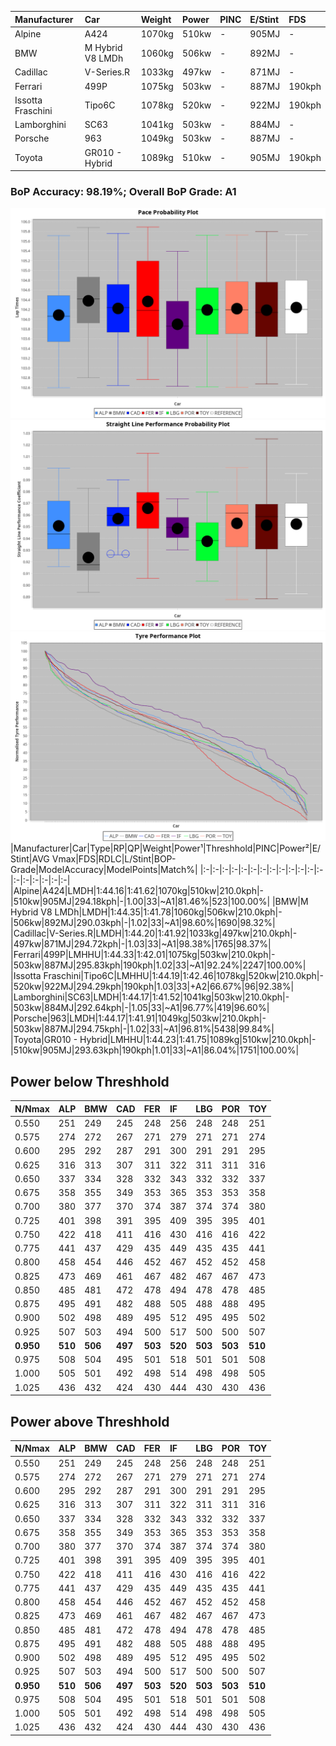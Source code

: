 |Manufacturer|Car|Weight|Power|PINC|E/Stint|FDS|
|:-|:-|:-|:-|:-|:-|:-|
|Alpine|A424|1070kg|510kw|-|905MJ|-|
|BMW|M Hybrid V8 LMDh|1060kg|506kw|-|892MJ|-|
|Cadillac|V-Series.R|1033kg|497kw|-|871MJ|-|
|Ferrari|499P|1075kg|503kw|-|887MJ|190kph|
|Issotta Fraschini|Tipo6C|1078kg|520kw|-|922MJ|190kph|
|Lamborghini|SC63|1041kg|503kw|-|884MJ|-|
|Porsche|963|1049kg|503kw|-|887MJ|-|
|Toyota|GR010 - Hybrid|1089kg|510kw|-|905MJ|190kph|

### BoP Accuracy: 98.19%; Overall BoP Grade: A1
![PACECHART](./IMG/ACOMETHOD.png)
![STRAIGHTLINEPERFORMANCECHART](./IMG/ACOMETHOD_sp.png)
![TYREPERFORMANCECHART](./IMG/ACOMETHOD_tw.png)
|Manufacturer|Car|Type|RP|QP|Weight|Power¹|Threshhold|PINC|Power²|E/Stint|AVG Vmax|FDS|RDLC|L/Stint|BOP-Grade|ModelAccuracy|ModelPoints|Match%|
|:-|:-|:-|:-|:-|:-|:-|:-|:-|:-|:-|:-|:-|:-|:-|:-|:-|:-|:-|
|Alpine|A424|LMDH|1:44.16|1:41.62|1070kg|510kw|210.0kph|-|510kw|905MJ|294.18kph|-|1.00|33|~A1|81.46%|523|100.00%|
|BMW|M Hybrid V8 LMDh|LMDH|1:44.35|1:41.78|1060kg|506kw|210.0kph|-|506kw|892MJ|290.03kph|-|1.02|33|~A1|98.60%|1690|98.32%|
|Cadillac|V-Series.R|LMDH|1:44.20|1:41.92|1033kg|497kw|210.0kph|-|497kw|871MJ|294.72kph|-|1.03|33|~A1|98.38%|1765|98.37%|
|Ferrari|499P|LMHHU|1:44.33|1:42.01|1075kg|503kw|210.0kph|-|503kw|887MJ|295.83kph|190kph|1.02|33|~A1|92.24%|2247|100.00%|
|Issotta Fraschini|Tipo6C|LMHHU|1:44.19|1:42.46|1078kg|520kw|210.0kph|-|520kw|922MJ|294.29kph|190kph|1.03|33|+A2|66.67%|96|92.38%|
|Lamborghini|SC63|LMDH|1:44.17|1:41.52|1041kg|503kw|210.0kph|-|503kw|884MJ|292.64kph|-|1.05|33|~A1|96.77%|419|96.60%|
|Porsche|963|LMDH|1:44.17|1:41.91|1049kg|503kw|210.0kph|-|503kw|887MJ|294.75kph|-|1.02|33|~A1|96.81%|5438|99.84%|
|Toyota|GR010 - Hybrid|LMHHU|1:44.23|1:41.75|1089kg|510kw|210.0kph|-|510kw|905MJ|293.63kph|190kph|1.01|33|~A1|86.04%|1751|100.00%|

## Power below Threshhold
|N/Nmax|ALP|BMW|CAD|FER|IF|LBG|POR|TOY|
|:-|:-|:-|:-|:-|:-|:-|:-|:-|
|0.550|251|249|245|248|256|248|248|251|
|0.575|274|272|267|271|279|271|271|274|
|0.600|295|292|287|291|300|291|291|295|
|0.625|316|313|307|311|322|311|311|316|
|0.650|337|334|328|332|343|332|332|337|
|0.675|358|355|349|353|365|353|353|358|
|0.700|380|377|370|374|387|374|374|380|
|0.725|401|398|391|395|409|395|395|401|
|0.750|422|418|411|416|430|416|416|422|
|0.775|441|437|429|435|449|435|435|441|
|0.800|458|454|446|452|467|452|452|458|
|0.825|473|469|461|467|482|467|467|473|
|0.850|485|481|472|478|494|478|478|485|
|0.875|495|491|482|488|505|488|488|495|
|0.900|502|498|489|495|512|495|495|502|
|0.925|507|503|494|500|517|500|500|507|
|**0.950**|**510**|**506**|**497**|**503**|**520**|**503**|**503**|**510**|
|0.975|508|504|495|501|518|501|501|508|
|1.000|505|501|492|498|514|498|498|505|
|1.025|436|432|424|430|444|430|430|436|

## Power above Threshhold
|N/Nmax|ALP|BMW|CAD|FER|IF|LBG|POR|TOY|
|:-|:-|:-|:-|:-|:-|:-|:-|:-|
|0.550|251|249|245|248|256|248|248|251|
|0.575|274|272|267|271|279|271|271|274|
|0.600|295|292|287|291|300|291|291|295|
|0.625|316|313|307|311|322|311|311|316|
|0.650|337|334|328|332|343|332|332|337|
|0.675|358|355|349|353|365|353|353|358|
|0.700|380|377|370|374|387|374|374|380|
|0.725|401|398|391|395|409|395|395|401|
|0.750|422|418|411|416|430|416|416|422|
|0.775|441|437|429|435|449|435|435|441|
|0.800|458|454|446|452|467|452|452|458|
|0.825|473|469|461|467|482|467|467|473|
|0.850|485|481|472|478|494|478|478|485|
|0.875|495|491|482|488|505|488|488|495|
|0.900|502|498|489|495|512|495|495|502|
|0.925|507|503|494|500|517|500|500|507|
|**0.950**|**510**|**506**|**497**|**503**|**520**|**503**|**503**|**510**|
|0.975|508|504|495|501|518|501|501|508|
|1.000|505|501|492|498|514|498|498|505|
|1.025|436|432|424|430|444|430|430|436|
